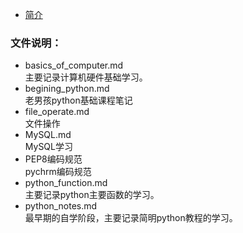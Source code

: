 * [简介](README.md)
###  文件说明： 	
- basics_of_computer.md    
主要记录计算机硬件基础学习。  
- begining_python.md  
老男孩python基础课程笔记    
- file_operate.md  
文件操作   
- MySQL.md  
MySQL学习  
- PEP8编码规范   
pychrm编码规范  
- python_function.md   
主要记录python主要函数的学习。  
- python_notes.md    
最早期的自学阶段，主要记录简明python教程的学习。  


